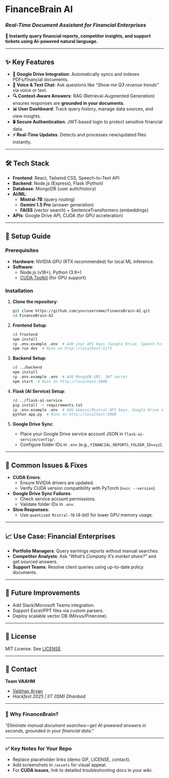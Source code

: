 # **FinanceBrain AI**  
### *Real-Time Document Assistant for Financial Enterprises*  
**🚀 Instantly query financial reports, competitor insights, and support tickets using AI-powered natural language.**  

---

## **✨ Key Features**  
- **📂 Google Drive Integration**: Automatically syncs and indexes PDFs/financial documents.  
- **💬 Voice & Text Chat**: Ask questions like *“Show me Q3 revenue trends”* via voice or text.  
- **🔍 Context-Aware Answers**: RAG (Retrieval-Augmented Generation) ensures responses are **grounded in your documents**.  
- **📊 User Dashboard**: Track query history, manage data sources, and view insights.  
- **🔒 Secure Authentication**: JWT-based login to protect sensitive financial data.  
- **⚡ Real-Time Updates**: Detects and processes new/updated files instantly.  

---

## **🛠️ Tech Stack**  
- **Frontend**: React, Tailwind CSS, Speech-to-Text API  
- **Backend**: Node.js (Express), Flask (Python)  
- **Database**: MongoDB (user auth/history)  
- **AI/ML**:  
  - **Mistral-7B** (query routing)  
  - **Gemini 1.5 Pro** (answer generation)  
  - **FAISS** (vector search) + SentenceTransformers (embeddings)  
- **APIs**: Google Drive API, CUDA (for GPU acceleration)  

---

## **🚀 Setup Guide**  

### **Prerequisites**  
- **Hardware**: NVIDIA GPU (RTX recommended) for local ML inference.  
- **Software**:  
  - Node.js (v18+), Python (3.9+)  
  - [CUDA Toolkit](https://developer.nvidia.com/cuda-downloads) (for GPU support)  

### **Installation**  
1. **Clone the repository**:  
   ```bash
   git clone https://github.com/yourusername/FinanceBrain-AI.git
   cd FinanceBrain-AI
   ```

2. **Frontend Setup**:  
   ```bash
   cd frontend
   npm install
   cp .env.example .env  # Add your API keys (Google Drive, Speech-to-Text)
   npm run dev  # Runs on http://localhost:5173
   ```

3. **Backend Setup**:  
   ```bash
   cd ../backend
   npm install
   cp .env.example .env  # Add MongoDB URI, JWT secret
   npm start  # Runs on http://localhost:3000
   ```

4. **Flask (AI Service) Setup**:  
   ```bash
   cd ../flask-ai-service
   pip install -r requirements.txt
   cp .env.example .env  # Add Gemini/Mistral API keys, Google Drive service account
   python app.py  # Runs on http://localhost:5000
   ```

5. **Google Drive Sync**:  
   - Place your Google Drive service account JSON in `flask-ai-service/config/`.  
   - Configure folder IDs in `.env` (e.g., `FINANCIAL_REPORTS_FOLDER_ID=xyz`).  

---

## **🐛 Common Issues & Fixes**  
- **CUDA Errors**:  
  - Ensure NVIDIA drivers are updated.  
  - Verify CUDA version compatibility with PyTorch (`nvcc --version`).  
- **Google Drive Sync Failures**:  
  - Check service account permissions.  
  - Validate folder IDs in `.env`.  
- **Slow Responses**:  
  - Use `quantized Mistral-7B` (4-bit) for lower GPU memory usage.  

---

## **📈 Use Case: Financial Enterprises**  
- **Portfolio Managers**: Query earnings reports without manual searches.  
- **Competitor Analysts**: Ask *“What’s Company X’s market share?”* and get sourced answers.  
- **Support Teams**: Resolve client queries using up-to-date policy documents.  

---

## **🔮 Future Improvements**  
- Add Slack/Microsoft Teams integration.  
- Support Excel/PPT files via custom parsers.  
- Deploy scalable vector DB (Milvus/Pinecone).  

---

## **📜 License**  
MIT License. See [LICENSE](LICENSE).  

---

## **💬 Contact**  
**Team VAAHM**  
- [Vaibhav Aryan](https://linkedin.com/in/yourprofile)  
- *Hackfest 2025 | IIT (ISM) Dhanbad*  

---

### **🎯 Why FinanceBrain?**  
*"Eliminate manual document searches—get AI-powered answers in seconds, grounded in your financial data."*  

--- 

### **✅ Key Notes for Your Repo**  
- Replace placeholder links (demo GIF, LICENSE, contact).  
- Add screenshots in `/assets` for visual appeal.  
- For **CUDA issues**, link to detailed troubleshooting docs in your wiki.  
